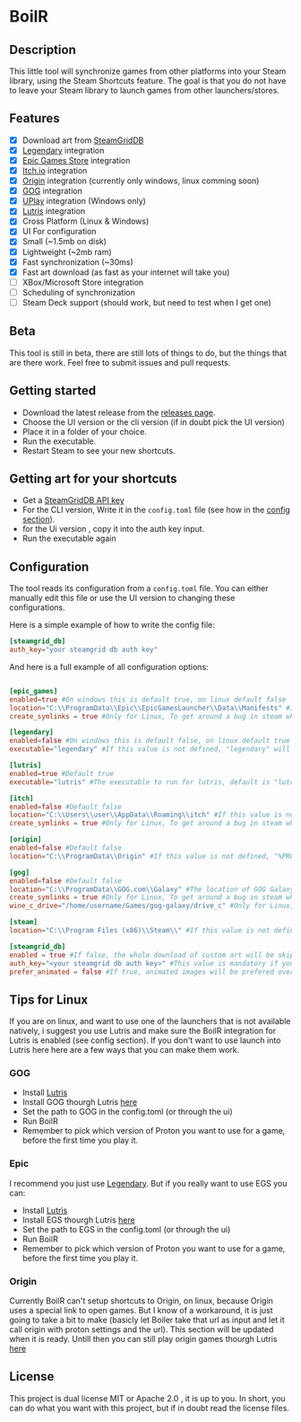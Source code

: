 # BoilR

## Description

This little tool will synchronize games from other platforms into your Steam library, using the Steam Shortcuts feature.
The goal is that you do not have to leave your Steam library to launch games from other launchers/stores.

## Features

- [x] Download art from [SteamGridDB](https://www.steamgriddb.com/)
- [x] [Legendary](https://github.com/derrod/legendary) integration
- [x] [Epic Games Store](https://www.epicgames.com/) integration
- [x] [Itch.io](https://itch.io/app) integration
- [x] [Origin](https://www.origin.com) integration (currently only windows, linux comming soon)
- [x] [GOG](https://www.gog.com/galaxy) integration
- [x] [UPlay](https://ubisoftconnect.com) integration (Windows only)
- [x] [Lutris](https://github.com/lutris/lutris) integration
- [x] Cross Platform (Linux & Windows)
- [x] UI For configuration
- [x] Small (~1.5mb on disk)
- [x] Lightweight (~2mb ram)
- [x] Fast synchronization (~30ms)
- [x] Fast art download (as fast as your internet will take you)
- [ ] XBox/Microsoft Store integration
- [ ] Scheduling of synchronization
- [ ] Steam Deck support (should work, but need to test when I get one)

## Beta

This tool is still in beta, there are still lots of things to do, but the things that are there work.
Feel free to submit issues and pull requests.

## Getting started

- Download the latest release from the [releases page](https://github.com/PhilipK/BoilR/releases).
- Choose the UI version or the cli version (if in doubt pick the UI version)
- Place it in a folder of your choice.
- Run the executable.
- Restart Steam to see your new shortcuts.

## Getting art for your shortcuts

- Get a [SteamGridDB API key](https://www.steamgriddb.com/profile/preferences/api)
- For the CLI version, Write it in the `config.toml` file (see how in the [config section](#configuration)).
- for the Ui version , copy it into the auth key input.
- Run the executable again

## Configuration

The tool reads its configuration from a `config.toml` file.
You can either manually edit this file or use the UI version to changing these configurations.

Here is a simple example of how to write the config file:

```toml
[steamgrid_db]
auth_key="your steamgrid db auth key"
```

And here is a full example of all configuration options:

```toml

[epic_games]
enabled=true #On windows this is default true, on linux default false
location="C:\\ProgramData\\Epic\\EpicGamesLauncher\\Data\\Manifests" #If this value is not defined, the tool will try to find it automatically (only windows). If it can't find it, it will fail and tell you.
create_symlinks = true #Only for Linux, To get around a bug in steam where paths can not contain spaces, BoilR creates symlinks in ~/.boilr/link and uses those. 

[legendary]
enabled=false #On windows this is default false, on linux default true
executable="legendary" #If this value is not defined, "legendary" will be used, it is assumed to be on the path.

[lutris]
enabled=true #Default true
executable="lutris" #The executable to run for lutris, default is "lutris".

[itch]
enabled=false #Default false
location="C:\\Users\\user\\AppData\\Roaming\\itch" #If this value is not defined, "%APPDATA%itch" will be used on windows, and HOME/.config/itch on linux.
create_symlinks = true #Only for Linux, To get around a bug in steam where paths can not contain spaces, BoilR creates symlinks in ~/.boilr/link and uses those. 

[origin]
enabled=false #Default false
location="C:\\ProgramData\\Origin" #If this value is not defined, "%PROGRAMGDATA%origin" will be used on windows, and HOME/Games/origin/drive_c/ProgramData/Origin/ on linux.

[gog]
enabled=false #Default false
location="C:\\ProgramData\\GOG.com\\Galaxy" #The location of GOG Galaxy will default to this value if not defined on windows and "~/Games/gog-galaxy/drive_c/ProgramData/GOG.com/Galaxy" on linux.
create_symlinks = true #Only for Linux, To get around a bug in steam where paths can not contain spaces, BoilR creates symlinks in ~/.boilr/link and uses those. 
wine_c_drive="/home/username/Games/gog-galaxy/drive_c" #Only for Linux, Is mandatory on linux. 

[steam]
location="C:\\Program Files (x86)\\Steam\\" #If this value is not defined, the tool will try to find it automatically. If it can't find it, it will fail and tell you.

[steamgrid_db]
enabled = true #If false, the whole download of custom art will be skipped.
auth_key="<your steamgrid db auth key>" #This value is mandatory if you have steamgrid_db enabled.
prefer_animated = false #If true, animated images will be prefered over static images when downloading art.
```

## Tips for Linux

If you are on linux, and want to use one of the launchers that is not available natively, i suggest you use Lutris and make sure the BoilR integration for Lutris is enabled (see config section). If you don't want to use launch into Lutris here here are a few ways that you can make them work.

### GOG

- Install [Lutris](https://lutris.net/)
- Install GOG thourgh Lutris [here](https://lutris.net/games/gog-galaxy/)
- Set the path to GOG in the config.toml (or through the ui)
- Run BoilR
- Remember to pick which version of Proton you want to use for a game, before the first time you play it.

### Epic

I recommend you just use [Legendary](https://github.com/derrod/legendary). But if you really want to use EGS you can:

- Install [Lutris](https://lutris.net/)
- Install EGS thourgh Lutris [here](https://lutris.net/games/epic-games-store/)
- Set the path to EGS in the config.toml (or through the ui)
- Run BoilR
- Remember to pick which version of Proton you want to use for a game, before the first time you play it.

### Origin

Currently BoilR can't setup shortcuts to Origin, on linux, because Origin uses a special link to open games. But I know of a workaround, it is just going to take a bit to make (basicly let Boiler take that url as input and let it call origin with proton settings and the url).
This section will be updated when it is ready.
Untill then you can still play origin games thourgh Lutris [here](https://lutris.net/games/origin/)


## License

This project is dual license MIT or Apache 2.0 , it is up to you. In short, you can do what you want with this project, but if in doubt read the license files.
